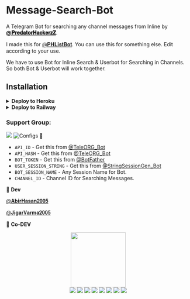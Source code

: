 # Message-Search-Bot
A Telegram Bot for searching any channel messages from Inline by **[@𝐏𝐫𝐞𝐝𝐚𝐭𝐨𝐫𝐇𝐚𝐜𝐤𝐞𝐫𝐳𝐙](https://github.com/PredatorHackerzZ)**.

I made this for [@𝐏𝐇𝐋𝐢𝐬𝐭𝐁𝐨𝐭](https://t.me/PHListBot). You can use this for something else. Edit according to your use.

We have to use Bot for Inline Search & Userbot for Searching in Channels. So both Bot & Userbot will work together.

## Installation

<details><summary><b>Deploy to Heroku</b></summary>
<p>
<br>
<a href="https://heroku.com/deploy?template=https://github.com/DX-Bots/MessageSearchBot">
  <img src="https://www.herokucdn.com/deploy/button.svg" alt="Deploy">
</a>
</p>
</details>

<details>
  <summary><b>Deploy to Railway</b></summary>
<br/>

<p align="left">
<a href="https://railway.app/deploy?template=https%3A%2F%2Fgithub.com%2FPredatorHackerzZ%2FMessageSearchBot"
">
     <img height="30px" src="https://railway.app/button.svg">
  </a>
</p>
</details>

### Support Group:
**<a href="https://t.me/TeleRoid14"><img src="https://img.shields.io/badge/Telegram-Join%20Telegram%20Group-blue.svg?logo=telegram"></a>**
![Configs](https://telegra.ph/file/033408792afc4d4f1f8f6.png) 🤖

- `API_ID` - Get this from [@TeleORG_Bot](https://t.me/TeleORG_Bot)
- `API_HASH` - Get this from [@TeleORG_Bot](https://t.me/TeleORG_Bot)
- `BOT_TOKEN` - Get this from [@BotFather](https://t.me/BotFather)
- `USER_SESSION_STRING` - Get this from [@StringSessionGen_Bot](https://t.me/StringSessionGen_Bot)
- `BOT_SESSION_NAME` - Any Session Name for Bot. 
- `CHANNEL_ID` - Channel ID for Searching Messages. 
        
👮 <b>Dev</b>

  [@𝐀𝐛𝐢𝐫𝐇𝐚𝐬𝐚𝐧𝟐𝟎𝟎𝟓](https://github.com/AbirHasan2005) 

  [@𝐉𝐢𝐠𝐚𝐫𝐕𝐚𝐫𝐦𝐚𝟐𝟎𝟎𝟓](https://github.com/JigarVarma2005) 

👲 <b>Co-DEV</b>

<p align="middle">
<img src="https://telegra.ph/file/024846dd18debc64c91e8.jpg" width="150" height="150"><br>
<img src="https://badgen.net/badge/Name/PredatorHackerzZ/FF33FF?icon=awesome&labelColor=0080FF"></a>
<img src="https://badgen.net/badge/Skills/python/Red?icon=terminal&labelColor=blue"></a>
<a href="https://telegram.dog/PredatorHackerzZ"><img src="https://img.shields.io/badge/Telegram-Bot-blue.svg?logo=telegram"></a>
<a href="https://github.com/PredatorHackerzZ"><img src="https://badgen.net/badge/Follow%20on%20/GitHub/80FF00?icon=github&labelColor=Green"></a>
<a href="https://youtu.be/scjlb-TACyQ"><img src="https://img.shields.io/badge/YouTube-Channel-FF3333.svg?logo=youtube&logoColor=FF3333"></a>
<a href="https://twitter.com/Cod3sofAbhi"><img src="https://img.shields.io/badge/Twitter-Follow%20on%20Twitter-informational.svg?logo=twitter"></a>
<a href="https://facebook.com/Abhishek.modi.58173000"><img src="https://img.shields.io/badge/Facebook-Follow%20on%20Facebook-blue.svg?logo=facebook"></a>
<a href="https://www.instagram.com/Cod3sofAbhi"><img src="https://img.shields.io/badge/Instagram-Follow%20on%20Instagram-important.svg?logo=instagram"></a>

